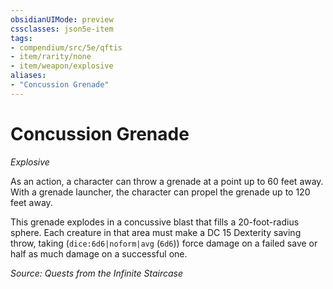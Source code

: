```yaml
---
obsidianUIMode: preview
cssclasses: json5e-item
tags:
- compendium/src/5e/qftis
- item/rarity/none
- item/weapon/explosive
aliases: 
- "Concussion Grenade"
---
```

# Concussion Grenade
*Explosive*  


As an action, a character can throw a grenade at a point up to 60 feet away. With a grenade launcher, the character can propel the grenade up to 120 feet away.

This grenade explodes in a concussive blast that fills a 20-foot-radius sphere. Each creature in that area must make a DC 15 Dexterity saving throw, taking (`dice:6d6|noform|avg` (`6d6`)) force damage on a failed save or half as much damage on a successful one.

*Source: Quests from the Infinite Staircase*